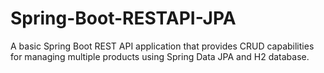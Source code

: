 # Spring-Boot-RESTAPI-JPA
A basic Spring Boot REST API application that provides CRUD capabilities for managing multiple products using Spring Data JPA and H2 database.
